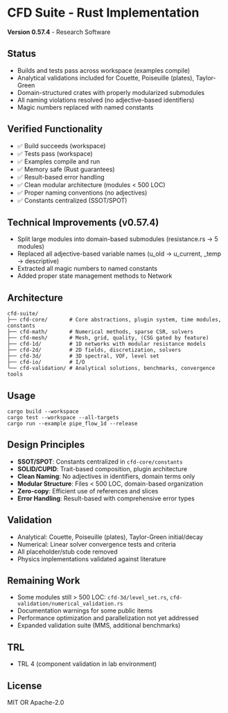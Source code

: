 # CFD Suite - Rust Implementation

**Version 0.57.4** - Research Software

## Status

- Builds and tests pass across workspace (examples compile)
- Analytical validations included for Couette, Poiseuille (plates), Taylor-Green
- Domain-structured crates with properly modularized submodules
- All naming violations resolved (no adjective-based identifiers)
- Magic numbers replaced with named constants

## Verified Functionality
- ✅ Build succeeds (workspace)
- ✅ Tests pass (workspace)
- ✅ Examples compile and run
- ✅ Memory safe (Rust guarantees)
- ✅ Result-based error handling
- ✅ Clean modular architecture (modules < 500 LOC)
- ✅ Proper naming conventions (no adjectives)
- ✅ Constants centralized (SSOT/SPOT)

## Technical Improvements (v0.57.4)
- Split large modules into domain-based submodules (resistance.rs → 5 modules)
- Replaced all adjective-based variable names (u_old → u_current, _temp → descriptive)
- Extracted all magic numbers to named constants
- Added proper state management methods to Network

## Architecture
```
cfd-suite/
├── cfd-core/       # Core abstractions, plugin system, time modules, constants
├── cfd-math/       # Numerical methods, sparse CSR, solvers
├── cfd-mesh/       # Mesh, grid, quality, (CSG gated by feature)
├── cfd-1d/         # 1D networks with modular resistance models
├── cfd-2d/         # 2D fields, discretization, solvers
├── cfd-3d/         # 3D spectral, VOF, level set
├── cfd-io/         # I/O
└── cfd-validation/ # Analytical solutions, benchmarks, convergence tools
```

## Usage
```
cargo build --workspace
cargo test --workspace --all-targets
cargo run --example pipe_flow_1d --release
```

## Design Principles
- **SSOT/SPOT**: Constants centralized in `cfd-core/constants`
- **SOLID/CUPID**: Trait-based composition, plugin architecture
- **Clean Naming**: No adjectives in identifiers, domain terms only
- **Modular Structure**: Files < 500 LOC, domain-based organization
- **Zero-copy**: Efficient use of references and slices
- **Error Handling**: Result-based with comprehensive error types

## Validation
- Analytical: Couette, Poiseuille (plates), Taylor-Green initial/decay
- Numerical: Linear solver convergence tests and criteria
- All placeholder/stub code removed
- Physics implementations validated against literature

## Remaining Work
- Some modules still > 500 LOC: `cfd-3d/level_set.rs`, `cfd-validation/numerical_validation.rs`
- Documentation warnings for some public items
- Performance optimization and parallelization not yet addressed
- Expanded validation suite (MMS, additional benchmarks)

## TRL
- TRL 4 (component validation in lab environment)

## License
MIT OR Apache-2.0